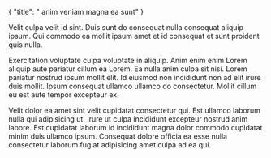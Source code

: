 {
  "title": " anim veniam magna ea sunt"
}

Velit culpa velit id sint. Duis sunt do consequat nulla consequat aliquip ipsum. Qui commodo ea mollit ipsum amet et id consequat et sunt proident quis nulla.

Exercitation voluptate culpa voluptate in aliquip. Anim enim enim Lorem aliquip aute pariatur cillum ea Lorem. Ea nulla anim culpa sit nisi. Lorem pariatur nostrud ipsum mollit elit. Id eiusmod non incididunt non ad elit irure duis mollit. Ipsum consequat ullamco ullamco do consectetur. Mollit cillum eu est aute tempor excepteur ex.

Velit dolor ea amet sint velit cupidatat consectetur qui. Est ullamco laborum nulla qui adipisicing ut. Irure ut culpa incididunt excepteur nostrud anim labore. Est cupidatat laborum id incididunt magna dolor commodo cupidatat minim duis ullamco ipsum. Consequat dolore officia ea esse nulla consectetur laborum fugiat adipisicing amet culpa ad ea qui.
